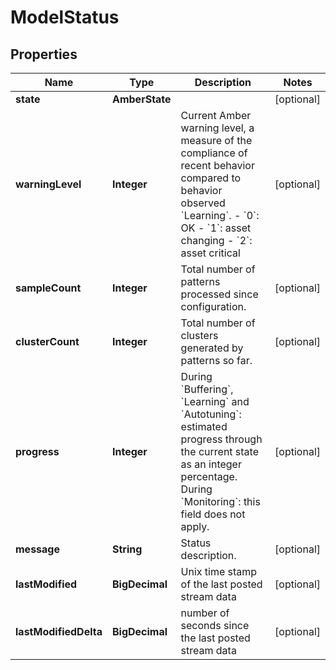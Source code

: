 

# ModelStatus


## Properties

| Name | Type | Description | Notes |
|------------ | ------------- | ------------- | -------------|
|**state** | **AmberState** |  |  [optional] |
|**warningLevel** | **Integer** | Current Amber warning level, a measure of the compliance of recent behavior compared to behavior observed &#x60;Learning&#x60;.  - &#x60;0&#x60;: OK - &#x60;1&#x60;: asset changing - &#x60;2&#x60;: asset critical |  [optional] |
|**sampleCount** | **Integer** | Total number of patterns processed since configuration. |  [optional] |
|**clusterCount** | **Integer** | Total number of clusters generated by patterns so far. |  [optional] |
|**progress** | **Integer** | During &#x60;Buffering&#x60;, &#x60;Learning&#x60; and &#x60;Autotuning&#x60;: estimated progress through the current state as an integer percentage.  During &#x60;Monitoring&#x60;: this field does not apply. |  [optional] |
|**message** | **String** | Status description. |  [optional] |
|**lastModified** | **BigDecimal** | Unix time stamp of the last posted stream data |  [optional] |
|**lastModifiedDelta** | **BigDecimal** | number of seconds since the last posted stream data |  [optional] |



